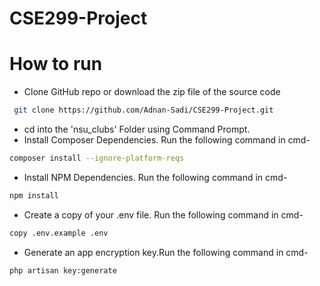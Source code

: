 # CSE299-Project

# How to run
- Clone GitHub repo or download the zip file of the source code
 ```bash
  git clone https://github.com/Adnan-Sadi/CSE299-Project.git
```
- cd into the 'nsu_clubs' Folder using Command Prompt.
- Install Composer Dependencies. Run the following command in cmd-
 ```bash
composer install --ignore-platform-reqs
```
- Install NPM Dependencies. Run the following command in cmd-
 ```bash
npm install
```
- Create a copy of your .env file. Run the following command in cmd-
 ```bash
copy .env.example .env
```
- Generate an app encryption key.Run the following command in cmd-
 ```bash
php artisan key:generate
```
